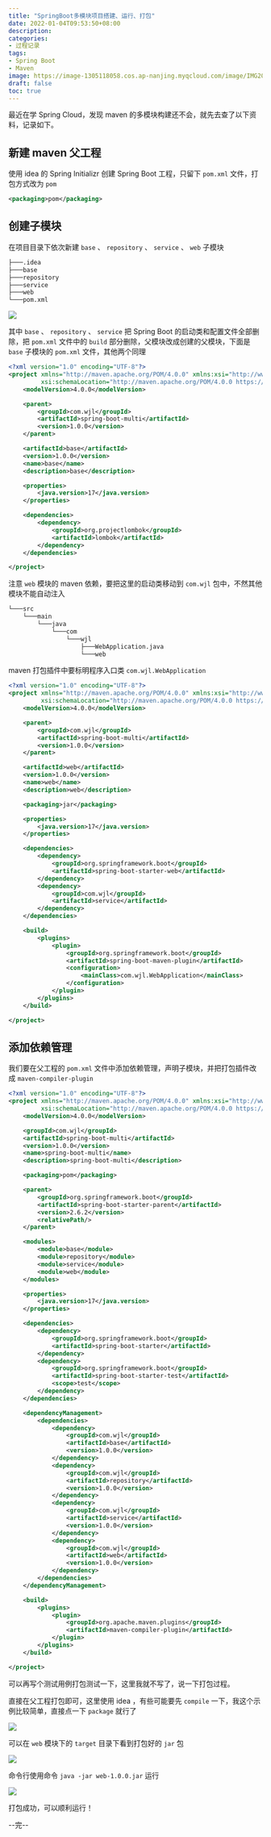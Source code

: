 ```yaml
---
title: "SpringBoot多模块项目搭建、运行、打包"
date: 2022-01-04T09:53:50+08:00
description: 
categories:
- 过程记录
tags:
- Spring Boot
- Maven
image: https://image-1305118058.cos.ap-nanjing.myqcloud.com/image/IMG20211018154346.jpg
draft: false
toc: true
---
```




最近在学 Spring Cloud，发现 maven 的多模块构建还不会，就先去查了以下资料，记录如下。



## 新建 maven 父工程

使用 idea 的 Spring Initializr 创建 Spring Boot 工程，只留下 `pom.xml` 文件，打包方式改为 `pom` 

```xml
<packaging>pom</packaging>
```

## 创建子模块

在项目目录下依次新建 `base` 、 `repository` 、 `service` 、 `web` 子模块

```bash
├───.idea
├───base
├───repository
├───service
├───web
└───pom.xml
```

![](https://image-1305118058.cos.ap-nanjing.myqcloud.com/image/Snipaste_2022-01-04_10-11-56.png)

其中 `base` 、 `repository` 、 `service` 把 Spring Boot 的启动类和配置文件全部删除，把 `pom.xml` 文件中的 `build` 部分删除，父模块改成创建的父模块，下面是 `base` 子模块的 `pom.xml` 文件，其他两个同理

```xml
<?xml version="1.0" encoding="UTF-8"?>
<project xmlns="http://maven.apache.org/POM/4.0.0" xmlns:xsi="http://www.w3.org/2001/XMLSchema-instance"
         xsi:schemaLocation="http://maven.apache.org/POM/4.0.0 https://maven.apache.org/xsd/maven-4.0.0.xsd">
    <modelVersion>4.0.0</modelVersion>

    <parent>
        <groupId>com.wjl</groupId>
        <artifactId>spring-boot-multi</artifactId>
        <version>1.0.0</version>
    </parent>

    <artifactId>base</artifactId>
    <version>1.0.0</version>
    <name>base</name>
    <description>base</description>

    <properties>
        <java.version>17</java.version>
    </properties>

    <dependencies>
        <dependency>
            <groupId>org.projectlombok</groupId>
            <artifactId>lombok</artifactId>
        </dependency>
    </dependencies>

</project>
```

注意 `web` 模块的 maven 依赖，要把这里的启动类移动到 `com.wjl` 包中，不然其他模块不能自动注入

```bash
└───src
    └───main
        └───java
            └───com
                └───wjl
                    ├───WebApplication.java
                    └───web
```

maven 打包插件中要标明程序入口类 `com.wjl.WebApplication` 

```xml
<?xml version="1.0" encoding="UTF-8"?>
<project xmlns="http://maven.apache.org/POM/4.0.0" xmlns:xsi="http://www.w3.org/2001/XMLSchema-instance"
         xsi:schemaLocation="http://maven.apache.org/POM/4.0.0 https://maven.apache.org/xsd/maven-4.0.0.xsd">
    <modelVersion>4.0.0</modelVersion>

    <parent>
        <groupId>com.wjl</groupId>
        <artifactId>spring-boot-multi</artifactId>
        <version>1.0.0</version>
    </parent>

    <artifactId>web</artifactId>
    <version>1.0.0</version>
    <name>web</name>
    <description>web</description>

    <packaging>jar</packaging>

    <properties>
        <java.version>17</java.version>
    </properties>

    <dependencies>
        <dependency>
            <groupId>org.springframework.boot</groupId>
            <artifactId>spring-boot-starter-web</artifactId>
        </dependency>
        <dependency>
            <groupId>com.wjl</groupId>
            <artifactId>service</artifactId>
        </dependency>
    </dependencies>

    <build>
        <plugins>
            <plugin>
                <groupId>org.springframework.boot</groupId>
                <artifactId>spring-boot-maven-plugin</artifactId>
                <configuration>
                    <mainClass>com.wjl.WebApplication</mainClass>
                </configuration>
            </plugin>
        </plugins>
    </build>

</project>
```

## 添加依赖管理

我们要在父工程的 `pom.xml` 文件中添加依赖管理，声明子模块，并把打包插件改成 `maven-compiler-plugin`

```xml
<?xml version="1.0" encoding="UTF-8"?>
<project xmlns="http://maven.apache.org/POM/4.0.0" xmlns:xsi="http://www.w3.org/2001/XMLSchema-instance"
         xsi:schemaLocation="http://maven.apache.org/POM/4.0.0 https://maven.apache.org/xsd/maven-4.0.0.xsd">
    <modelVersion>4.0.0</modelVersion>

    <groupId>com.wjl</groupId>
    <artifactId>spring-boot-multi</artifactId>
    <version>1.0.0</version>
    <name>spring-boot-multi</name>
    <description>spring-boot-multi</description>

    <packaging>pom</packaging>

    <parent>
        <groupId>org.springframework.boot</groupId>
        <artifactId>spring-boot-starter-parent</artifactId>
        <version>2.6.2</version>
        <relativePath/>
    </parent>

    <modules>
        <module>base</module>
        <module>repository</module>
        <module>service</module>
        <module>web</module>
    </modules>

    <properties>
        <java.version>17</java.version>
    </properties>

    <dependencies>
        <dependency>
            <groupId>org.springframework.boot</groupId>
            <artifactId>spring-boot-starter</artifactId>
        </dependency>
        <dependency>
            <groupId>org.springframework.boot</groupId>
            <artifactId>spring-boot-starter-test</artifactId>
            <scope>test</scope>
        </dependency>
    </dependencies>

    <dependencyManagement>
        <dependencies>
            <dependency>
                <groupId>com.wjl</groupId>
                <artifactId>base</artifactId>
                <version>1.0.0</version>
            </dependency>
            <dependency>
                <groupId>com.wjl</groupId>
                <artifactId>repository</artifactId>
                <version>1.0.0</version>
            </dependency>
            <dependency>
                <groupId>com.wjl</groupId>
                <artifactId>service</artifactId>
                <version>1.0.0</version>
            </dependency>
            <dependency>
                <groupId>com.wjl</groupId>
                <artifactId>web</artifactId>
                <version>1.0.0</version>
            </dependency>
        </dependencies>
    </dependencyManagement>

    <build>
        <plugins>
            <plugin>
                <groupId>org.apache.maven.plugins</groupId>
                <artifactId>maven-compiler-plugin</artifactId>
            </plugin>
        </plugins>
    </build>

</project>
```

可以再写个测试用例打包测试一下，这里我就不写了，说一下打包过程。

直接在父工程打包即可，这里使用 idea ，有些可能要先 `compile` 一下，我这个示例比较简单，直接点一下 `package` 就行了

![](https://image-1305118058.cos.ap-nanjing.myqcloud.com/image/Snipaste_2022-01-04_10-26-58.png)

可以在 `web` 模块下的 `target` 目录下看到打包好的 `jar` 包

![](https://image-1305118058.cos.ap-nanjing.myqcloud.com/image/Snipaste_2022-01-04_10-29-19.png)

命令行使用命令 `java -jar web-1.0.0.jar` 运行

![](https://image-1305118058.cos.ap-nanjing.myqcloud.com/image/Snipaste_2022-01-04_10-31-13.png)

打包成功，可以顺利运行！



--完--
